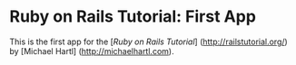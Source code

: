 # Ruby on Rails Tutorial: First App

This is the first app for the [*Ruby on Rails Tutorial*] (http://railstutorial.org/)
by [Michael Hartl] (http://michaelhartl.com).
